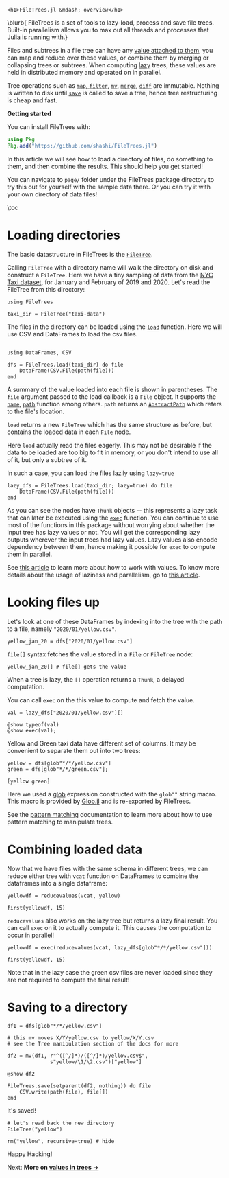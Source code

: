 ~~~
<h1>FileTrees.jl &mdash; overview</h1>
~~~

\blurb{
FileTrees is a set of tools to lazy-load, process and save file trees.
Built-in parallelism allows you to max out all threads and processes that Julia is running with.}

Files and subtrees in a file tree can have any [value attached to them](/values/), you can map and reduce over these values, or combine them by merging or collapsing trees or subtrees. When computing [lazy](/lazy-parallel/) trees, these values are held in distributed memory and operated on in parallel.

Tree operations such as [`map`, `filter`](/api/#map/filter), [`mv`](/api/#mv), [`merge`](/api/#merge), [`diff`](/api/#merge) are immutable. Nothing is written to disk until [`save`](/api/#save) is called to save a tree, hence tree restructuring is cheap and fast.

**Getting started**

You can install FileTrees with:

```julia
using Pkg
Pkg.add("https://github.com/shashi/FileTrees.jl")
```

In this article we will see how to load a directory of files, do something to them, and then combine the results. This should help you get started!

You can navigate to `page/` folder under the FileTrees package directory to try this out for yourself with the sample data there. Or you can try it with your own directory of data files!

\toc

# Loading directories

The basic datastructure in FileTrees is the [`FileTree`](api/#FileTree).

Calling `FileTree` with a directory name will walk the directory on disk and construct a `FileTree`. Here we have a tiny sampling of data from the [NYC Taxi dataset](https://www1.nyc.gov/site/tlc/about/tlc-trip-record-data.page), for January and February of 2019 and 2020. Let's read the FileTree from this directory:

```julia:dir1
using FileTrees

taxi_dir = FileTree("taxi-data")
```

The files in the directory can be loaded using the [`load`](api/#load) function. Here we will use CSV and DataFrames to load the csv files.

```julia:dir1

using DataFrames, CSV

dfs = FileTrees.load(taxi_dir) do file
    DataFrame(CSV.File(path(file)))
end
```

A summary of the value loaded into each file is shown in parentheses. The `file` argument passed to the load callback is a `File` object. It supports the [`name`](api/#name), [`path`](api/#path) function among others. `path` returns an [`AbstractPath`](https://rofinn.github.io/FilePathsBase.jl/stable/api/#FilePathsBase.AbstractPath) which refers to the file's location.

`load` returns a new `FileTree` which has the same structure as before, but contains the loaded data in each `File` node.

Here `load` actually read the files eagerly. This may not be desirable if the data to be loaded are too big to fit in memory, or you don't intend to use all of it, but only a subtree of it.

In such a case, you can load the files lazily using `lazy=true`

```julia:dir1
lazy_dfs = FileTrees.load(taxi_dir; lazy=true) do file
    DataFrame(CSV.File(path(file)))
end
```

As you can see the nodes have `Thunk` objects -- this represents a lazy task that can later be executed using the [`exec`](api/#exec) function. You can continue to use most of the functions in this package without worrying about whether the input tree has lazy values or not. You will get the corresponding lazy outputs wherever the input trees had lazy values. Lazy values also encode dependency between them, hence making it possible for `exec` to compute them in parallel.


See [this article](/values/) to learn more about how to work with values.
To know more details about the usage of laziness and parallelism, go to [this article](lazy-parallel/).

# Looking files up

Let's look at one of these DataFrames by indexing into the tree with the path to a file, namely `"2020/01/yellow.csv"`.

```julia:dir1
yellow_jan_20 = dfs["2020/01/yellow.csv"]
```

`file[]` syntax fetches the value stored in a `File` or `FileTree` node:

```julia:dir1
yellow_jan_20[] # file[] gets the value
```

When a tree is lazy, the `[]` operation returns a `Thunk`, a delayed computation.

You can call `exec` on the this value to compute and fetch the value.


```julia:dir1
val = lazy_dfs["2020/01/yellow.csv"][]

@show typeof(val)
@show exec(val);
```

Yellow and Green taxi data have different set of columns. It may be convenient to separate them out into two trees:

```julia:dir1
yellow = dfs[glob"*/*/yellow.csv"]
green = dfs[glob"*/*/green.csv"];

[yellow green]
```

Here we used a [glob](https://linux.die.net/man/3/glob) expression constructed with the `glob""` string macro. This macro is provided by [Glob.jl](https://github.com/vtjnash/Glob.jl) and is re-exported by FileTrees.

See the [pattern matching](patterns/) documentation to learn more about how to use pattern matching to manipulate trees.

# Combining loaded data

Now that we have files with the same schema in different trees,  we can reduce either tree with `vcat` function on DataFrames to combine the dataframes into a single dataframe:

```julia:dir1
yellowdf = reducevalues(vcat, yellow)

first(yellowdf, 15)
```

`reducevalues` also works on the lazy tree but returns a lazy final result. You can call `exec` on it to actually compute it. This causes the computation to occur in parallel!

```julia:dir1
yellowdf = exec(reducevalues(vcat, lazy_dfs[glob"*/*/yellow.csv"]))

first(yellowdf, 15)
```

Note that in the lazy case the green csv files are never loaded since they are not required to compute the final result!


# Saving to a directory

```julia:dir1
df1 = dfs[glob"*/*/yellow.csv"]

# this mv moves X/Y/yellow.csv to yellow/X/Y.csv
# see the Tree manipulation section of the docs for more

df2 = mv(df1, r"^([^/]*)/([^/]*)/yellow.csv$",
              s"yellow/\1/\2.csv")["yellow"]

@show df2

FileTrees.save(setparent(df2, nothing)) do file
    CSV.write(path(file), file[])
end
```

It's saved!
```julia:dir1
# let's read back the new directory
FileTree("yellow")
```

```julia:dir1
rm("yellow", recursive=true) # hide
```

Happy Hacking!


Next: **More on [values in trees &rarr;](/values/)**
